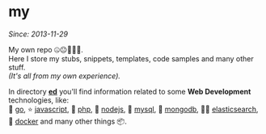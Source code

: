 my
==

*Since: 2013-11-29*

My own repo 🤐😐🙈🙉🙊.
<br>Here I store my stubs, snippets, templates, code samples and many other stuff.
<br>*(It's all from my own experience).*

In directory **[ed](https://github.com/cn007b/my/tree/master/ed)**
you'll find information related to some **Web Development** technologies, like: <br>
🚀 [go](https://github.com/cn007b/my/tree/master/ed/go),
⭐️ [javascript](https://github.com/cn007b/my/tree/master/ed/javascript),
🍞 [php](https://github.com/cn007b/my/tree/master/ed/php),
🌅 [nodejs](https://github.com/cn007b/my/tree/master/ed/nodejs),
🥖 [mysql](https://github.com/cn007b/my/tree/master/ed/mysql),
🌌 [mongodb](https://github.com/cn007b/my/tree/master/ed/mongodb),
🕵️‍♂️ [elasticsearch](https://github.com/cn007b/my/tree/master/ed/elasticsearch),
🐳 [docker](https://github.com/cn007b/my/tree/master/ed/docker)
and many other things 📦.

